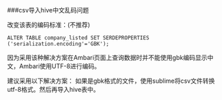 ###csv导入hive中文乱码问题

改变该表的编码标准：(不推荐)
    
    ALTER TABLE company_listed SET SERDEPROPERTIES ('serialization.encoding'='GBK');
因为采用该种解决方案在Ambari页面上查询数据时并不能使用gbk编码显示中文，Ambari使用UTF-8进行编码。

建议采用以下解决方案：
如果是gbk格式的文件，使用sublime将csv文件转换utf-8格式。然后再导入hive表中。